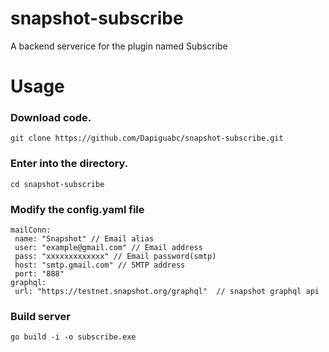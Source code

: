 # snapshot-subscribe
 A backend serverice for the plugin named Subscribe
# Usage
### Download code.
 ```git clone https://github.com/Dapiguabc/snapshot-subscribe.git```
### Enter into the directory.
 ```cd snapshot-subscribe```
### Modify the config.yaml file
 ```
 mailConn:
  name: "Snapshot" // Email alias
  user: "example@gmail.com" // Email address
  pass: "xxxxxxxxxxxxx" // Email password(smtp)
  host: "smtp.gmail.com" // SMTP address
  port: "888"
 graphql:
  url: "https://testnet.snapshot.org/graphql"  // snapshot graphql api
```
### Build server
```go build -i -o subscribe.exe```
